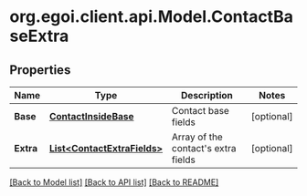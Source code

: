 
# org.egoi.client.api.Model.ContactBaseExtra

## Properties

Name | Type | Description | Notes
------------ | ------------- | ------------- | -------------
**Base** | [**ContactInsideBase**](ContactInsideBase.md) | Contact base fields | [optional] 
**Extra** | [**List&lt;ContactExtraFields&gt;**](ContactExtraFields.md) | Array of the contact&#39;s extra fields | [optional] 

[[Back to Model list]](../README.md#documentation-for-models)
[[Back to API list]](../README.md#documentation-for-api-endpoints)
[[Back to README]](../README.md)

